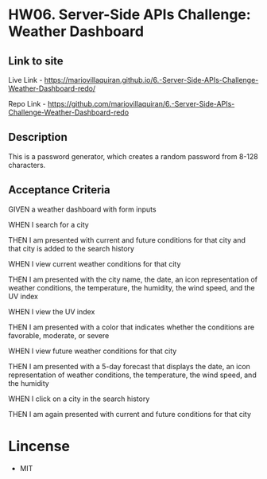 # HW06. Server-Side APIs Challenge: Weather Dashboard

## Link to site

Live Link - https://mariovillaquiran.github.io/6.-Server-Side-APIs-Challenge-Weather-Dashboard-redo/

Repo Link - https://github.com/mariovillaquiran/6.-Server-Side-APIs-Challenge-Weather-Dashboard-redo

## Description

This is a password generator, which creates a random password from 8-128 characters.

## Acceptance Criteria

GIVEN a weather dashboard with form inputs

WHEN I search for a city

THEN I am presented with current and future conditions for that city and that city is added to the search history

WHEN I view current weather conditions for that city

THEN I am presented with the city name, the date, an icon representation of weather conditions, the temperature, the humidity, the wind speed, and the UV index

WHEN I view the UV index

THEN I am presented with a color that indicates whether the conditions are favorable, moderate, or severe

WHEN I view future weather conditions for that city

THEN I am presented with a 5-day forecast that displays the date, an icon representation of weather conditions, the temperature, the wind speed, and the humidity

WHEN I click on a city in the search history

THEN I am again presented with current and future conditions for that city

# Lincense

- MIT

